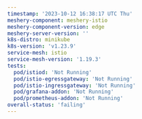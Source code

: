 ```yaml
---
timestamp: '2023-10-12 16:38:17 UTC Thu'
meshery-component: meshery-istio
meshery-component-version: edge
meshery-server-version: ''
k8s-distro: minikube
k8s-version: 'v1.23.9'
service-mesh: istio
service-mesh-version: '1.19.3'
tests:
  pod/istiod: 'Not Running'
  pod/istio-egressgateway: 'Not Running'
  pod/istio-ingressgateway: 'Not Running'
  pod/grafana-addon: 'Not Running'
  pod/prometheus-addon: 'Not Running'
overall-status: 'failing'
---
```

